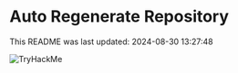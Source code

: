 # Auto Regenerate Repository

This README was last updated: 2024-08-30 13:27:48

 ![TryHackMe](https://tryhackme.com/badge/533634)